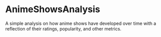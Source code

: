 # AnimeShowsAnalysis
A simple analysis on how anime shows have developed over time with a reflection of their ratings, popularity, and other metrics.
